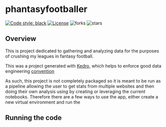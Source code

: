 # phantasyfootballer

[![Code style: black](https://img.shields.io/badge/code%20style-black-000000.svg)](https://github.com/psf/black)
[![License](https://img.shields.io/badge/license-Apache%202.0-blue.svg)](https://opensource.org/licenses/Apache-2.0)
![forks](https://img.shields.io/github/forks/MLDERES/phantasyfootballer)
![stars](https://img.shields.io/github/stars/MLDERES/phantasyfootballer)


## Overview

This is project dedicated to gathering and analyzing data for the purposes of crushing my leagues in fantasy football.

This was a project generated with [Kedro](https://kedro.readthedocs.io), which helps to enforce good data engineering
[convention](https://kedro.readthedocs.io/en/stable/06_resources/01_faq.html#what-is-data-engineering-convention)

As such, this project is not completely packaged so it is meant to be run as a pipeline allowing the user to get stats from multiple websites and then doing their own analysis using by creating or leveraging the current notebooks.  Therefore there are a few ways to use the app, either create a new virtual environment and run the

## Running the code




